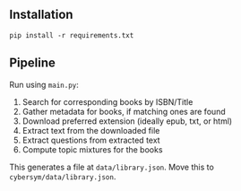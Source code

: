 ## Installation

```
pip install -r requirements.txt
```

## Pipeline

Run using `main.py`:

1. Search for corresponding books by ISBN/Title
2. Gather metadata for books, if matching ones are found
3. Download preferred extension (ideally epub, txt, or html)
4. Extract text from the downloaded file
5. Extract questions from extracted text
6. Compute topic mixtures for the books

This generates a file at `data/library.json`. Move this to `cybersym/data/library.json`.
